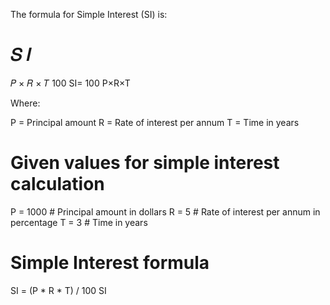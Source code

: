 The formula for Simple Interest (SI) is:

𝑆
𝐼
=
𝑃
×
𝑅
×
𝑇
100
SI= 
100
P×R×T
​
 
Where:

P = Principal amount
R = Rate of interest per annum
T = Time in years





# Given values for simple interest calculation
P = 1000  # Principal amount in dollars
R = 5      # Rate of interest per annum in percentage
T = 3      # Time in years

# Simple Interest formula
SI = (P * R * T) / 100
SI
